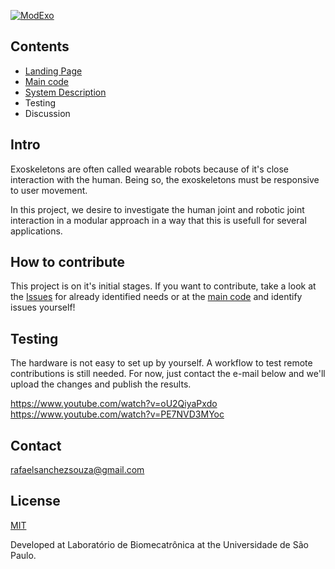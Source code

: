 [![ModExo](https://biopmr.github.io/images/modexo-logo.svg)](https://biopmr.github.io/images/logo/modexo.svg)

## Contents
- [Landing Page](https://github.com/biopmr/ModExo)
- [Main code](https://github.com/biopmr/ModExo/blob/master/arduino_control/arduino_control.ino)
- [System Description](https://github.com/biopmr/ModExo/blob/master/system)
- Testing
- Discussion

## Intro
Exoskeletons are often called wearable robots because of it's close interaction with the human. Being so, the exoskeletons must be responsive to user movement.

In this project, we desire to investigate the human joint and robotic joint interaction in a modular approach in a way that this is usefull for several applications.

## How to contribute
This project is on it's initial stages. If you want to contribute, take a look at the [Issues](https://github.com/biopmr/ModExo/issues) for already identified needs or at the [main code](https://github.com/biopmr/ModExo/blob/master/arduino_control/arduino_control.ino) and identify issues yourself!

## Testing
The hardware is not easy to set up by yourself. A workflow to test remote contributions is still needed. For now, just contact the e-mail below and we'll upload the changes and publish the results.

https://www.youtube.com/watch?v=oU2QiyaPxdo  
https://www.youtube.com/watch?v=PE7NVD3MYoc

## Contact
rafaelsanchezsouza@gmail.com

## License
[MIT](https://github.com/biopmr/modexo/blob/master/LICENSE)

Developed at Laboratório de Biomecatrônica at the Universidade de São Paulo.
